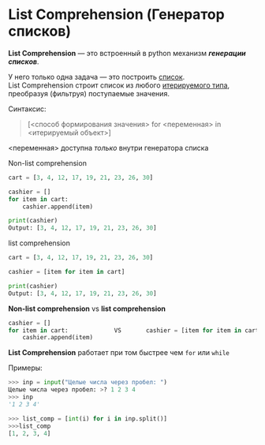 # List Comprehension (Генератор списков)

**List Comprehension** — это встроенный в python механизм ***генерации списков***. 

У него только одна задача — это построить [список](Python-List%20(Списки).md).<br> 
List Comprehension строит список из любого [итерируемого типа](../Паттерн/Паттерн-Итератор.md), 
преобразуя (фильтруя) поступаемые значения.

Синтаксис:
>[<способ формирования значения> for <переменная> in <итерируемый объект>]

<переменная> доступна *только* внутри генератора списка 

Non-list comprehension
```python
cart = [3, 4, 12, 17, 19, 21, 23, 26, 30]

cashier = []
for item in cart:
    cashier.append(item)

print(cashier)
Output: [3, 4, 12, 17, 19, 21, 23, 26, 30]
```
list comprehension
```python
cart = [3, 4, 12, 17, 19, 21, 23, 26, 30]

cashier = [item for item in cart]

print(cashier)
Output: [3, 4, 12, 17, 19, 21, 23, 26, 30]
```

**Non-list comprehension** vs **list comprehension**
```python
cashier = []
for item in cart:             VS       cashier = [item for item in cart]
    cashier.append(item)
```
**List Comprehension** работает при том быстрее чем `for` или `while`

Примеры:
```python
>>> inp = input("Целые числа через пробел: ")
Целые числа через пробел: >? 1 2 3 4
>>> inp
'1 2 3 4'

>>> list_comp = [int(i) for i in inp.split()]
>>>list_comp
[1, 2, 3, 4]
```
